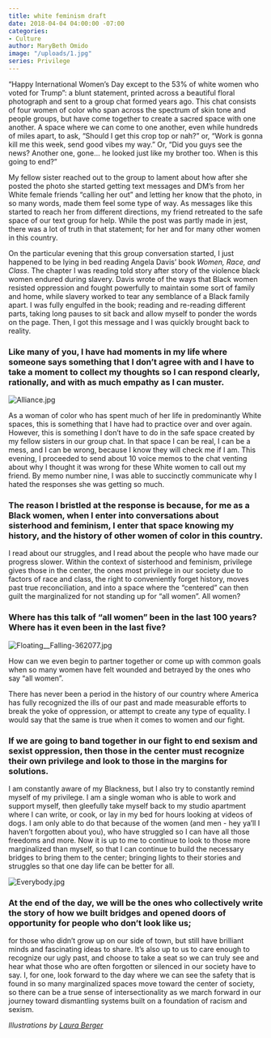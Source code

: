 ```yaml
---
title: white feminism draft
date: 2018-04-04 04:00:00 -07:00
categories:
- Culture
author: MaryBeth Omido
image: "/uploads/1.jpg"
series: Privilege
---
```


“Happy International Women’s Day except to the 53% of white women who voted for Trump”: a blunt statement, printed across a beautiful floral photograph and sent to a group chat formed years ago. This chat consists of four women of color who span across the spectrum of skin tone and people groups, but have come together to create a sacred space with one another. A space where we can come to one another, even while hundreds of miles apart, to ask, “Should I get this crop top or nah?” or, “Work is gonna kill me this week, send good vibes my way.” Or, “Did you guys see the news? Another one, gone... he looked just like my brother too. When is this going to end?” 

My fellow sister reached out to the group to lament about how after she posted the photo she started getting text messages and DM’s from her White female friends “calling her out” and letting her know that the photo, in so many words, made them feel some type of way. As messages like this started to reach her from different directions, my friend retreated to the safe space of our text group for help. While the post was partly made in jest, there was a lot of truth in that statement; for her and for many other women in this country.  

On the particular evening that this group conversation started, I just happened to be lying in bed reading Angela Davis’ book _Women, Race, and Class_. The chapter I was reading told story after story of the violence black women endured during slavery. Davis wrote of the ways that Black women resisted oppression and fought powerfully to maintain some sort of family and home, while slavery worked to tear any semblance of a Black family apart. I was fully engulfed in the book; reading and re-reading different parts, taking long pauses to sit back and allow myself to ponder the words on the page. Then, I got this message and I was quickly brought back to reality. 

### Like many of you, I have had moments in my life where someone says something that I don’t agree with and I have to take a moment to collect my thoughts so I can respond clearly, rationally, and with as much empathy as I can muster. 

![Alliance.jpg](/uploads/Alliance.jpg)

As a woman of color who has spent much of her life in predominantly White spaces, this is something that I have had to practice over and over again. However, this is something I don’t have to do in the safe space created by my fellow sisters in our group chat. In that space I can be real, I can be a mess, and I can be wrong, because I know they will check me if I am. This evening, I proceeded to send about 10 voice memos to the chat venting about why I thought it was wrong for these White women to call out my friend. By memo number nine, I was able to succinctly communicate why I hated the responses she was getting so much. 

### The reason I bristled at the response is because, for me as a Black women, when I enter into conversations about sisterhood and feminism, I enter that space knowing my history, and the history of other women of color in this country. 

I read about our struggles, and I read about the people who have made our progress slower. Within the context of sisterhood and feminism, privilege gives those in the center, the ones most privilege in our society due to factors of race and class, the right to conveniently forget history, moves past true reconciliation, and into a space where the “centered” can then guilt the marginalized for not standing up for “all women”. All women? 

### Where has this talk of “all women” been in the last 100 years? Where has it even been in the last five? 

![Floating__Falling-362077.jpg](/uploads/Floating__Falling-362077.jpg)

How can we even begin to partner together or come up with common goals when so many women have felt wounded and betrayed by the ones who say “all women”.

There has never been a period in the history of our country where America has fully recognized the ills of our past and made measurable efforts to break the yoke of oppression, or attempt to create any type of equality. I would say that the same is true when it comes to women and our fight. 

### If we are going to band together in our fight to end sexism and sexist oppression, then those in the center must recognize their own privilege and look to those in the margins for solutions. 

I am constantly aware of my Blackness, but I also try to constantly remind myself of my privilege. I am a single woman who is able to work and support myself, then gleefully take myself back to my studio apartment where I can write, or cook, or lay in my bed for hours looking at videos of dogs. I am only able to do that because of the women (and men - hey ya’ll I haven’t forgotten about you), who have struggled so I can have all those freedoms and more. Now it is up to me to continue to look to those more marginalized than myself, so that I can continue to build the necessary bridges to bring them to the center; bringing lights to their stories and struggles so that one day life can be better for all.  

![Everybody.jpg](/uploads/Everybody.jpg)

### At the end of the day, we will be the ones who collectively write the story of how we built bridges and opened doors of opportunity for people who don’t look like us; 

for those who didn’t grow up on our side of town, but still have brilliant minds and fascinating ideas to share. It’s also up to us to care enough to recognize our ugly past, and choose to take a seat so we can truly see and hear what those who are often forgotten or silenced in our society have to say. I, for one, look forward to the day where we can see the safety that is found in so many marginalized spaces move toward the center of society, so there can be a true sense of intersectionality as we march forward in our journey toward dismantling systems built on a foundation of racism and sexism. 

_Illustrations by [Laura Berger](https://www.lauraberger.com/)_